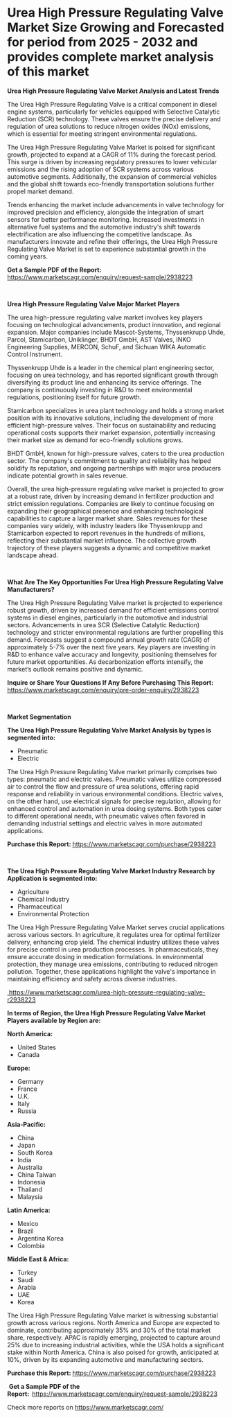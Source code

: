 <p><h1>Urea High Pressure Regulating Valve Market Size Growing and Forecasted for period from 2025 - 2032 and provides complete market analysis of this market</h1></p><p><strong>Urea High Pressure Regulating Valve Market Analysis and Latest Trends</strong></p>
<p><p>The Urea High Pressure Regulating Valve is a critical component in diesel engine systems, particularly for vehicles equipped with Selective Catalytic Reduction (SCR) technology. These valves ensure the precise delivery and regulation of urea solutions to reduce nitrogen oxides (NOx) emissions, which is essential for meeting stringent environmental regulations.</p><p>The Urea High Pressure Regulating Valve Market is poised for significant growth, projected to expand at a CAGR of 11% during the forecast period. This surge is driven by increasing regulatory pressures to lower vehicular emissions and the rising adoption of SCR systems across various automotive segments. Additionally, the expansion of commercial vehicles and the global shift towards eco-friendly transportation solutions further propel market demand.</p><p>Trends enhancing the market include advancements in valve technology for improved precision and efficiency, alongside the integration of smart sensors for better performance monitoring. Increased investments in alternative fuel systems and the automotive industry's shift towards electrification are also influencing the competitive landscape. As manufacturers innovate and refine their offerings, the Urea High Pressure Regulating Valve Market is set to experience substantial growth in the coming years.</p></p>
<p><strong>Get a Sample PDF of the Report:&nbsp;</strong> <a href="https://www.marketscagr.com/enquiry/request-sample/2938223?utm_campaign=3198&utm_medium=2&utm_source=Github&utm_content=ia&utm_term=15032025&utm_id=urea-high-pressure-regulating-valve">https://www.marketscagr.com/enquiry/request-sample/2938223</a></p>
<p>&nbsp;</p>
<p><strong>Urea High Pressure Regulating Valve Major Market Players</strong></p>
<p><p>The urea high-pressure regulating valve market involves key players focusing on technological advancements, product innovation, and regional expansion. Major companies include Mascot-Systems, Thyssenkrupp Uhde, Parcol, Stamicarbon, Uniklinger, BHDT GmbH, AST Valves, INKO Engineering Supplies, MERCON, SchuF, and Sichuan WIKA Automatic Control Instrument.</p><p>Thyssenkrupp Uhde is a leader in the chemical plant engineering sector, focusing on urea technology, and has reported significant growth through diversifying its product line and enhancing its service offerings. The company is continuously investing in R&D to meet environmental regulations, positioning itself for future growth.</p><p>Stamicarbon specializes in urea plant technology and holds a strong market position with its innovative solutions, including the development of more efficient high-pressure valves. Their focus on sustainability and reducing operational costs supports their market expansion, potentially increasing their market size as demand for eco-friendly solutions grows.</p><p>BHDT GmbH, known for high-pressure valves, caters to the urea production sector. The company's commitment to quality and reliability has helped solidify its reputation, and ongoing partnerships with major urea producers indicate potential growth in sales revenue.</p><p>Overall, the urea high-pressure regulating valve market is projected to grow at a robust rate, driven by increasing demand in fertilizer production and strict emission regulations. Companies are likely to continue focusing on expanding their geographical presence and enhancing technological capabilities to capture a larger market share. Sales revenues for these companies vary widely, with industry leaders like Thyssenkrupp and Stamicarbon expected to report revenues in the hundreds of millions, reflecting their substantial market influence. The collective growth trajectory of these players suggests a dynamic and competitive market landscape ahead.</p></p>
<p>&nbsp;</p>
<p><strong>What Are The Key Opportunities For Urea High Pressure Regulating Valve Manufacturers?</strong></p>
<p><p>The Urea High Pressure Regulating Valve market is projected to experience robust growth, driven by increased demand for efficient emissions control systems in diesel engines, particularly in the automotive and industrial sectors. Advancements in urea SCR (Selective Catalytic Reduction) technology and stricter environmental regulations are further propelling this demand. Forecasts suggest a compound annual growth rate (CAGR) of approximately 5-7% over the next five years. Key players are investing in R&D to enhance valve accuracy and longevity, positioning themselves for future market opportunities. As decarbonization efforts intensify, the market’s outlook remains positive and dynamic.</p></p>
<p><strong>Inquire or Share Your Questions If Any Before Purchasing This Report:</strong> <a href="https://www.marketscagr.com/enquiry/pre-order-enquiry/2938223?utm_campaign=3198&utm_medium=2&utm_source=Github&utm_content=ia&utm_term=15032025&utm_id=urea-high-pressure-regulating-valve">https://www.marketscagr.com/enquiry/pre-order-enquiry/2938223</a></p>
<p>&nbsp;</p>
<p><strong>Market Segmentation</strong></p>
<p><strong>The Urea High Pressure Regulating Valve Market Analysis by types is segmented into:</strong></p>
<p><ul><li>Pneumatic</li><li>Electric</li></ul></p>
<p><p>The Urea High Pressure Regulating Valve market primarily comprises two types: pneumatic and electric valves. Pneumatic valves utilize compressed air to control the flow and pressure of urea solutions, offering rapid response and reliability in various environmental conditions. Electric valves, on the other hand, use electrical signals for precise regulation, allowing for enhanced control and automation in urea dosing systems. Both types cater to different operational needs, with pneumatic valves often favored in demanding industrial settings and electric valves in more automated applications.</p></p>
<p><strong>Purchase this Report:&nbsp;</strong><a href="https://www.marketscagr.com/purchase/2938223?utm_campaign=3198&utm_medium=2&utm_source=Github&utm_content=ia&utm_term=15032025&utm_id=urea-high-pressure-regulating-valve">https://www.marketscagr.com/purchase/2938223</a></p>
<p>&nbsp;</p>
<p><strong>The Urea High Pressure Regulating Valve Market Industry Research by Application is segmented into:</strong></p>
<p><ul><li>Agriculture</li><li>Chemical Industry</li><li>Pharmaceutical</li><li>Environmental Protection</li></ul></p>
<p><p>The Urea High Pressure Regulating Valve Market serves crucial applications across various sectors. In agriculture, it regulates urea for optimal fertilizer delivery, enhancing crop yield. The chemical industry utilizes these valves for precise control in urea production processes. In pharmaceuticals, they ensure accurate dosing in medication formulations. In environmental protection, they manage urea emissions, contributing to reduced nitrogen pollution. Together, these applications highlight the valve's importance in maintaining efficiency and safety across diverse industries.</p></p>
<p><a href="https://www.marketscagr.com/urea-high-pressure-regulating-valve-r2938223?utm_campaign=3198&utm_medium=2&utm_source=Github&utm_content=ia&utm_term=15032025&utm_id=urea-high-pressure-regulating-valve">&nbsp;https://www.marketscagr.com/urea-high-pressure-regulating-valve-r2938223</a></p>
<p><strong>In terms of Region, the Urea High Pressure Regulating Valve Market Players available by Region are:</strong></p>
<p>
    <p> <strong> North America: </strong>
        <ul>
            <li>United States</li>
            <li>Canada</li>
        </ul>
        </p> 
    <p> <strong> Europe: </strong>
        <ul>
            <li>Germany</li>
            <li>France</li>
            <li>U.K.</li>
            <li>Italy</li>
            <li>Russia</li>
        </ul>
        </p> 
    <p> <strong> Asia-Pacific: </strong>
        <ul>
            <li>China</li>
            <li>Japan</li>
            <li>South Korea</li>
            <li>India</li>
            <li>Australia</li>
            <li>China Taiwan</li>
            <li>Indonesia</li>
            <li>Thailand</li>
            <li>Malaysia</li>
        </ul>
        </p> 
    <p> <strong> Latin America: </strong>
        <ul>
            <li>Mexico</li>
            <li>Brazil</li>
            <li>Argentina Korea</li>
            <li>Colombia</li>
        </ul>
        </p> 
    <p> <strong> Middle East & Africa: </strong>
        <ul>
            <li>Turkey</li>
            <li>Saudi</li>
            <li>Arabia</li>
            <li>UAE</li>
            <li>Korea</li>
        </ul>
    </p>
    </p>
<p><p>The Urea High Pressure Regulating Valve market is witnessing substantial growth across various regions. North America and Europe are expected to dominate, contributing approximately 35% and 30% of the total market share, respectively. APAC is rapidly emerging, projected to capture around 25% due to increasing industrial activities, while the USA holds a significant stake within North America. China is also poised for growth, anticipated at 10%, driven by its expanding automotive and manufacturing sectors.</p></p>
<p><strong>Purchase this Report: </strong><a href="https://www.marketscagr.com/purchase/2938223?utm_campaign=3198&utm_medium=2&utm_source=Github&utm_content=ia&utm_term=15032025&utm_id=urea-high-pressure-regulating-valve">https://www.marketscagr.com/purchase/2938223</a></p>
<p>&nbsp;<strong>Get a Sample PDF of the Report:&nbsp;&nbsp;</strong><a href="https://www.marketscagr.com/enquiry/request-sample/2938223?utm_campaign=3198&utm_medium=2&utm_source=Github&utm_content=ia&utm_term=15032025&utm_id=urea-high-pressure-regulating-valve">https://www.marketscagr.com/enquiry/request-sample/2938223</a></p>
<p><strong></strong></p>
<p>Check more reports on <a href="https://www.marketscagr.com/?utm_campaign=3198&utm_medium=2&utm_source=Github&utm_content=ia&utm_term=15032025&utm_id=urea-high-pressure-regulating-valve">https://www.marketscagr.com/</a></p>